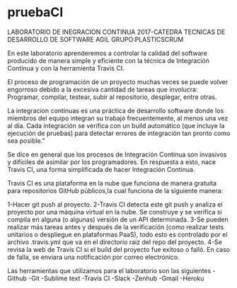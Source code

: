 # pruebaCI
LABORATORIO DE INEGRACION CONTINUA 2017-CATEDRA TECNICAS DE DESARROLLO DE SOFTWARE AGIL
GRUPO:PLASTICSCRUM

En este laboratorio aprenderemos a controlar la calidad del software producido de manera simple y eficiente con la técnica de Integración Contínua y con la herramienta  Travis CI.

El proceso de programación de un proyecto muchas veces se puede volver engorroso debido a la excesiva cantidad de tareas que involucra: Programar, compilar, testear, subir al repositorio, desplegar, entre otras.

La integracion continuas es una práctica de desarrollo software donde los miembros del equipo integran su trabajo frecuentemente, al menos una vez al día. Cada integración se verifica con un build automático (que incluye la ejecución de pruebas) para detectar errores de integración tan pronto como sea posible.”


Se dice en general que los procesos de Integración Contínua son invasivos y difíciles de asimilar por los programadores. En respuesta a esto, nace Travis CI, una forma simplificada de hacer Integración Continua.

Travis CI es una plataforma en la nube que funciona de manera gratuita para repositorios GitHub públicos,la cual funciona de la siguiente manera:

1-Hacer git push al proyecto.
2-Travis CI detecta este git push y analiza el proyecto por una máquina virtual en la nube. Se construye y se verifica si compila en alguna (o algunas) versión de un API determinada.
3-Se pueden realizar más tareas antes y después de la verificación (como realizar tests unitarios o despliegue en plataformas PaaS), todo esto es controlado por el archivo .travis.yml que va en el directorio raíz del repo del proyecto.
4-Se revisa la web de Travis CI si el build del proyecto fue exitoso o falló. En caso de falla, se enviara una notificación por correo electrónico.

Las herramientas que utilizamos para el laboratorio son las siguientes
-Github
-Git
-Sublime text
-Travis CI
-Slack
-Zenhub
-Gmail
-Heroku

